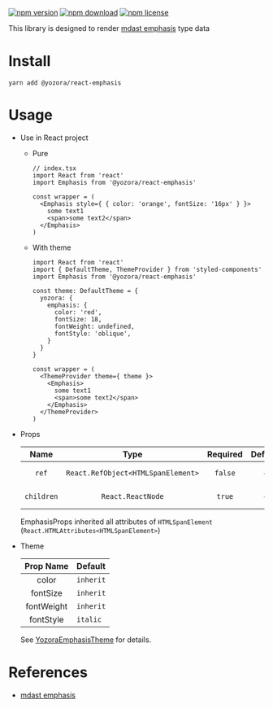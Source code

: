 [![npm version](https://img.shields.io/npm/v/@yozora/react-emphasis.svg)](https://www.npmjs.com/package/@yozora/react-emphasis)
[![npm download](https://img.shields.io/npm/dm/@yozora/react-emphasis.svg)](https://www.npmjs.com/package/@yozora/react-emphasis)
[![npm license](https://img.shields.io/npm/l/@yozora/react-emphasis.svg)](https://www.npmjs.com/package/@yozora/react-emphasis)


This library is designed to render [mdast emphasis][] type data


# Install

  ```shell
  yarn add @yozora/react-emphasis
  ```

# Usage
  * Use in React project
    - Pure

      ```tsx
      // index.tsx
      import React from 'react'
      import Emphasis from '@yozora/react-emphasis'

      const wrapper = (
        <Emphasis style={ { color: 'orange', fontSize: '16px' } }>
          some text1
          <span>some text2</span>
        </Emphasis>
      )
      ```

    - With theme

      ```tsx
      import React from 'react'
      import { DefaultTheme, ThemeProvider } from 'styled-components'
      import Emphasis from '@yozora/react-emphasis'

      const theme: DefaultTheme = {
        yozora: {
          emphasis: {
            color: 'red',
            fontSize: 18,
            fontWeight: undefined,
            fontStyle: 'oblique',
          }
        }
      }

      const wrapper = (
        <ThemeProvider theme={ theme }>
          <Emphasis>
            some text1
            <span>some text2</span>
          </Emphasis>
        </ThemeProvider>
      )
      ```

  * Props

     Name       | Type                                | Required  | Default | Description
    :----------:|:-----------------------------------:|:---------:|:-------:|:-------------
     `ref`      | `React.RefObject<HTMLSpanElement>`  | `false`   | -       | Forwarded ref callback
     `children` | `React.ReactNode`                   | `true`    | -       | Emphasis content

    EmphasisProps inherited all attributes of `HTMLSpanElement` (`React.HTMLAttributes<HTMLSpanElement>`)

  * Theme

     Prop Name  | Default
    :----------:|:--------------
     color      | `inherit`
     fontSize   | `inherit`
     fontWeight | `inherit`
     fontStyle  | `italic`

    See [YozoraEmphasisTheme][] for details.


# References

  - [mdast emphasis][]


[mdast emphasis]: https://github.com/syntax-tree/mdast#emphasis
[YozoraEmphasisTheme]: https://github.com/guanghechen/yozora-react/blob/master/packages/emphasis/src/theme.ts
